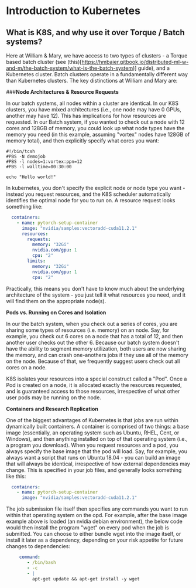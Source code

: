 # Introduction to Kubernetes

## What is K8S, and why use it over Torque / Batch systems?

Here at William & Mary, we have access to two types of clusters - a Torque based batch cluster (see (this)[https://hmbaier.gitbook.io/distributed-ml-w-and-m/the-batch-system/what-is-the-batch-system)] guide), and a Kubernetes cluster.  Batch clusters operate in a fundamentally different way than Kubernetes clusters.  The key distinctions at William and Mary are:

###**Node Architectures & Resource Requests**

In our batch systems, all nodes within a cluster are identical.  In our K8S clusters, you have mixed architectures (i.e., one node may have 0 GPUs, another may have 12).  This has implications for how resources are requested.  In our Batch system, if you wanted to check out a node with 12 cores and 128GB of memory, you could look up what node types have the memory you need (in this example, assuming "vortex" nodes have 128GB of memory total), and then explicitly specify what cores you want:
```
#!/bin/tcsh
#PBS -N demojob
#PBS -l nodes=1:vortex:ppn=12
#PBS -l walltime=00:30:00

echo "Hello world!"
```

In kubernetes, you don't specify the explicit node or node type you want - instead you request resources, and the K8S scheduler automatically identifies the optimal node for you to run on.  A resource request looks something like:
```yaml
  containers:
    - name: pytorch-setup-container
      image: "nvidia/samples:vectoradd-cuda11.2.1"
      resources:
        requests:
          memory: "32Gi"
          nvidia.com/gpu: 1
          cpu: "2"
        limits:
          memory: "32Gi"
          nvidia.com/gpu: 1
          cpu: "2"
```
Practically, this means you don't have to know much about the underlying architecture of the system - you just tell it what resources you need, and it will find them on the appropriate node(s).



**Pods vs. Running on Cores and Isolation**

In our the batch system, when you check out a series of cores, you are sharing some types of resources (i.e. memory) on an node.  Say, for example, you check out 6 cores on a node that has a total of 12, and then another user checks out the other 6.  Because our batch system doesn't have the ability to segment memory utilization, both users are now sharing the memory, and can crash one-anothers jobs if they use all of the memory on the node.  Because of that, we frequently suggest users check out all cores on a node.

K8S isolates your resources into a special construct called a "Pod".  Once a Pod is created on a node, it is allocated exactly the resources requested, and is guaranteed access to those resources, irrespective of what other user pods may be running on the node.  



**Containers and Research Replication**

One of the biggest advantages of Kubernetes is that jobs are run within dynamically built containers.  A container is comprised of two things: a base image (essentially, an operating system such as Ubuntu, RHEL, Cent, or Windows), and then anything installed on top of that operating system (i.e., a program you download).  When you request resources and a pod, you always specify the base image that the pod will load.  Say, for example, you always want a script that runs on Ubuntu 18.04 - you can build an image that will always be identical, irrespective of how external dependencies may change.  This is specified in your job files, and generally looks something like this:
```yaml
  containers:
    - name: pytorch-setup-container
      image: "nvidia/samples:vectoradd-cuda11.2.1"
```

The job submission file itself then specifies any commands you want to run within that operating system on the opd.  For example, after the base image example above is loaded (an nvidia debian environment), the below code would then install the program "wget" on every pod when the job is submitted.  You can choose to either bundle wget into the image itself, or install it later as a dependency, depending on your risk appetite for future changes to dependencies:
```yaml
     command:
        - /bin/bash
        - -c
        - |
          apt-get update && apt-get install -y wget 
```
